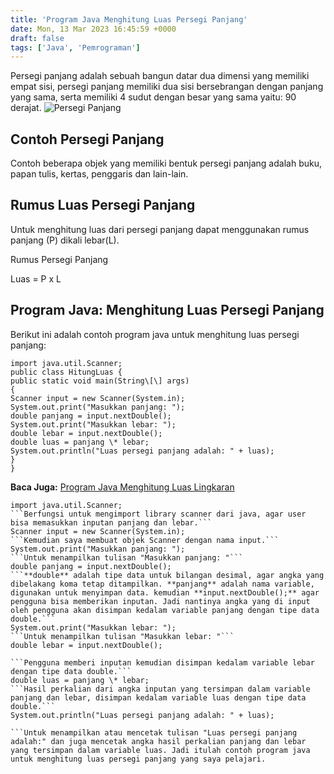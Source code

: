 ```yaml
---
title: 'Program Java Menghitung Luas Persegi Panjang'
date: Mon, 13 Mar 2023 16:45:59 +0000
draft: false
tags: ['Java', 'Pemrograman']
---
```


Persegi panjang adalah sebuah bangun datar dua dimensi yang memiliki empat sisi, persegi panjang memiliki dua sisi bersebrangan dengan panjang yang sama, serta memiliki 4 sudut dengan besar yang sama yaitu: 90 derajat. ![Persegi Panjang](https://blogger.googleusercontent.com/img/b/R29vZ2xl/AVvXsEj_9vZ0da11Su8CzmuOcpYTzd3ODucV3LWvlbbxk7YC0l_AvWYOq3k-n_z8HKc0hKmm16-nprpPi2dlWD4TDABHJS6P4q1RH1tGgd264Fe57U6y4FkUwjn4lPsMF4fk9ubIeEas9i96224sSJTUEVJtwfANnMKHiUa_VUI2b3NRktXkI0_ab2iD8216/s1600/Persegi-Panjang.jpg "Persegi Panjang")

Contoh Persegi Panjang
----------------------

Contoh beberapa objek yang memiliki bentuk persegi panjang adalah buku, papan tulis, kertas, penggaris dan lain-lain.

Rumus Luas Persegi Panjang
--------------------------

Untuk menghitung luas dari persegi panjang dapat menggunakan rumus panjang (P) dikali lebar(L).

Rumus Persegi Panjang

Luas = P x L

Program Java: Menghitung Luas Persegi Panjang
---------------------------------------------

Berikut ini adalah contoh program java untuk menghitung luas persegi panjang:

```
import java.util.Scanner; 
public class HitungLuas { 
public static void main(String\[\] args) 
{ 
Scanner input = new Scanner(System.in);
System.out.print("Masukkan panjang: "); 
double panjang = input.nextDouble(); 
System.out.print("Masukkan lebar: "); 
double lebar = input.nextDouble(); 
double luas = panjang \* lebar; 
System.out.println("Luas persegi panjang adalah: " + luas); 
} 
}
```

**Baca Juga:** [Program Java Menghitung Luas Lingkaran](https://blog.ajiekusumadhany.com/program-java-menghitung-luas-lingkaran/)

```
import java.util.Scanner;
```Berfungsi untuk mengimport library scanner dari java, agar user bisa memasukkan inputan panjang dan lebar.```
Scanner input = new Scanner(System.in);
```Kemudian saya membuat objek Scanner dengan nama input.```
System.out.print("Masukkan panjang: ");
```Untuk menampilkan tulisan "Masukkan panjang: "```
double panjang = input.nextDouble();
```**double** adalah tipe data untuk bilangan desimal, agar angka yang dibelakang koma tetap ditampilkan. **panjang** adalah nama variable, digunakan untuk menyimpan data. kemudian **input.nextDouble();** agar pengguna bisa memberikan inputan. Jadi nantinya angka yang di input oleh pengguna akan disimpan kedalam variable panjang dengan tipe data double.```
System.out.print("Masukkan lebar: ");
```Untuk menampilkan tulisan "Masukkan lebar: "```
double lebar = input.nextDouble();

```Pengguna memberi inputan kemudian disimpan kedalam variable lebar dengan tipe data double.```
double luas = panjang \* lebar;
```Hasil perkalian dari angka inputan yang tersimpan dalam variable panjang dan lebar, disimpan kedalam variable luas dengan tipe data double.```
System.out.println("Luas persegi panjang adalah: " + luas);

```Untuk menampilkan atau mencetak tulisan "Luas persegi panjang adalah:" dan juga mencetak angka hasil perkalian panjang dan lebar yang tersimpan dalam variable luas. Jadi itulah contoh program java untuk menghitung luas persegi panjang yang saya pelajari.